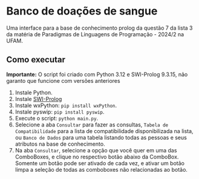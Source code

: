 # Banco de doações de sangue

Uma interface para a base de conhecimento prolog da questão 7 da lista 3 da matéria de Paradigmas de Linguagens de Programação - 2024/2 na UFAM.

## Como executar
**Importante:** O script foi criado com Python 3.12 e SWI-Prolog 9.3.15, não garanto que funcione com versões anteriores

1. Instale Python.
2. Instale [SWI-Prolog](https://www.swi-prolog.org/download/devel)
3. Instale wxPython: `pip install wxPython`.
4. Instale pyswip: `pip install pyswip`.
5. Execute o script: `python main.py`.
6. Selecione a aba `Consultar` para fazer as consultas, `Tabela de Compatibilidade` para a lista de compatibilidade disponibilizada na lista, ou `Banco de Dados` para uma tabela listando todas as pessoas e seus atributos na base de conhecimento.
7. Na aba `Consultar`, selecione a opção que você quer em uma das ComboBoxes, e clique no respectivo botão abaixo da ComboBox. Somente um botão pode ser ativado de cada vez, e ativar um botão limpa a seleção de todas as comboboxes não relacionadas ao botão.
